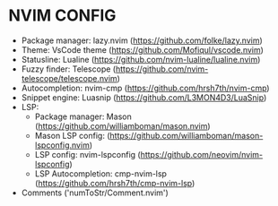 # NVIM CONFIG

- Package manager: lazy.nvim (https://github.com/folke/lazy.nvim)
- Theme: VsCode theme (https://github.com/Mofiqul/vscode.nvim)
- Statusline: Lualine (https://github.com/nvim-lualine/lualine.nvim)
- Fuzzy finder: Telescope (https://github.com/nvim-telescope/telescope.nvim)
- Autocompletion: nvim-cmp (https://github.com/hrsh7th/nvim-cmp)
- Snippet engine: Luasnip (https://github.com/L3MON4D3/LuaSnip)
- LSP:
  - Package manager: Mason (https://github.com/williamboman/mason.nvim)
  - Mason LSP config: (https://github.com/williamboman/mason-lspconfig.nvim)
  - LSP config: nvim-lspconfig (https://github.com/neovim/nvim-lspconfig)
  - LSP Autocompletion: cmp-nvim-lsp (https://github.com/hrsh7th/cmp-nvim-lsp)
- Comments ('numToStr/Comment.nvim')
